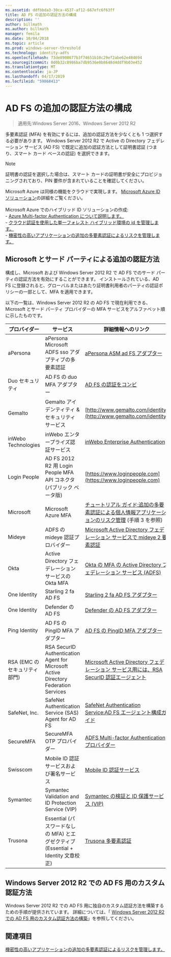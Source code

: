 ```yaml
---
ms.assetid: ddfbbda3-30ca-4537-af12-667efc6f63ff
title: AD FS の追加の認証方法の構成
description: ''
author: billmath
ms.author: billmath
manager: femila
ms.date: 10/04/2018
ms.topic: article
ms.prod: windows-server-threshold
ms.technology: identity-adfs
ms.openlocfilehash: 73de8908677b3f74651b10c29ef2abe62e484694
ms.sourcegitcommit: 0d0b32c8986ba7db9536e0b8648d4ddf9b03e452
ms.translationtype: MT
ms.contentlocale: ja-JP
ms.lasthandoff: 04/17/2019
ms.locfileid: "59868413"
---
```

# <a name="configure-additional-authentication-methods-for-ad-fs"></a>AD FS の追加の認証方法の構成

>適用先:Windows Server 2016、Windows Server 2012 R2

多要素認証 (MFA) を有効にするには、追加の認証方法を少なくとも 1 つ選択する必要があります。 Windows Server 2012 R2 で Active の Directory フェデレーション サービス (AD FS) で既定に追加の認証方法として証明書認証 (つまり、スマート カード ベースの認証) を選択できます。

> [!NOTE]
> 証明書の認証を選択した場合は、スマート カードの証明書が安全にプロビジョニングされており、PIN 要件が含まれていることを確認してください。

Microsoft Azure は同様の機能をクラウドで実現します。 [Microsoft Azure ID ソリューション](http://aka.ms/m2w274)の詳細をご覧ください。<br /><br />Microsoft Azure でのハイブリッド ID ソリューションの作成:<br /> - [Azure Multi-factor Authentication について説明します。](http://aka.ms/ey6o9r)<br /> - [クラウド認証を使用した単一フォレスト ハイブリッド環境の id を管理します。](http://aka.ms/g1jat8)<br /> - [機密性の高いアプリケーションの追加の多要素認証によるリスクを管理します。](http://aka.ms/kt1bbm)

## <a name="microsoft-and-third-party-additional-authentication-methods"></a>Microsoft とサード パーティによる追加の認証方法
構成し、Microsoft および Windows Server 2012 R2 で AD FS でのサード パーティの認証方法を有効にすることができます。 インストールされている、AD FS に登録されると、グローバルまたはあたり証明書利用者のパーティの認証ポリシーの一部として、MFA を適用できます。

以下の一覧は、Windows Server 2012 R2 の AD FS で現在利用できる、Microsoft とサード パーティ プロバイダーの MFA サービスをアルファベット順に示したものです。

|プロバイダー|サービス|詳細情報へのリンク|
|-|-|-| 
|aPersona|aPersona Microsoft ADFS sso アダプティブの多要素認証|[aPersona ASM ad FS アダプター](https://www.apersona.com/adfs)|
|Duo セキュリティ|AD FS の duo MFA アダプター|[AD FS の認証をコンビ](https://duo.com/docs/adfs)|
|Gemalto|Gemalto アイデンティティ & セキュリティ サービス|[http://www.gemalto.com/identity](http://www.gemalto.com/identity)|
|inWebo Technologies|inWebo エンタープライズ認証サービス|[inWebo Enterprise Authentication](http://www.inwebo.com)|
|Login People|AD FS 2012 R2 用 Login People MFA API コネクタ (パブリック ベータ版)|[https://www.loginpeople.com](https://www.loginpeople.com)|
|Microsoft|Microsoft Azure MFA|[チュートリアル ガイド:追加の多要素認証による個人情報アプリケーションのリスク管理](https://technet.microsoft.com/library/dn280946.aspx) (手順 3 を参照)|
Mideye | ADFS の mideye 認証プロバイダー | [Microsoft Active Directory フェデレーション サービスで mideye 2 要素認証](https://www.mideye.com/support/administrators/documentation/integration/microsoft-adfs/)|
|Okta | Active Directory フェデレーション サービスの Okta MFA | [Okta の MFA の Active Directory フェデレーション サービス (ADFS)](https://help.okta.com/en/prod/Content/Topics/integrations/adfs-okta-int.htm)|
|One Identity| Starling 2 fa AD FS|[Starling 2 fa AD FS アダプター](https://www.oneidentity.com/products/starling-two-factor-authentication/)|
|One Identity| Defender の AD FS|[Defender の AD FS アダプター](https://www.oneidentity.com/products/defender/)|
|Ping Identity|AD FS の PingID MFA アダプター|[AD FS の PingID MFA アダプター](https://documentation.pingidentity.com/pingid/pingidAdminGuide/index.shtml#pid_c_PingIDforADFSSSO.html)|
|RSA (EMC のセキュリティ部門)|RSA SecurID Authentication Agent for Microsoft Active Directory Federation Services|[Microsoft Active Directory フェデレーション サービス用には、RSA SecurID 認証エージェント](http://www.emc.com/security/rsa-securid/rsa-authentication-agents/microsoft-ad-fs.htm)|
|SafeNet, Inc.|SafeNet Authentication Service (SAS) Agent for AD FS|[SafeNet Authentication Service:AD FS エージェント構成ガイド](http://www.safenet-inc.com/resources/integration-guide/data-protection/Safenet_Authentication_Service/SafeNet_Authentication_Service__AD_FS_Agent_Configuration_Guide/?langtype=1033)|
|SecureMFA|SecureMFA OTP プロバイダー| [ADFS Multi-factor Authentication プロバイダー](https://www.securemfa.com/)|
|Swisscom|Mobile ID 認証サービスおよび署名サービス|[Mobile ID 認証サービス](http://swisscom.ch/mid)|
|Symantec|Symantec Validation and ID Protection Service (VIP)|[Symantec の検証と ID 保護サービス (VIP)](http://www.symantec.com/vip-authentication-service)|
|Trusona|Essential (パスワードなしの MFA) とエグゼクティブ (Essential + Identity 文章校正)| [Trusona 多要素認証](https://www.trusona.com/solution-overview/)|


## <a name="custom-authentication-method-for-ad-fs-in-windows-server-2012-r2"></a>Windows Server 2012 R2 での AD FS 用のカスタム認証方法
Windows Server 2012 R2 での AD FS 用に独自のカスタム認証方法を構築するための手順が提供されています。 詳細については、「 [Windows Server 2012 R2 での AD FS 用のカスタム認証方法の構築](https://go.microsoft.com/fwlink/?LinkID=511980)」を参照してください。

## <a name="see-also"></a>関連項目
[機密性の高いアプリケーションの追加の多要素認証によるリスクを管理します。](Manage-Risk-with-Additional-Multi-Factor-Authentication-for-Sensitive-Applications.md)


